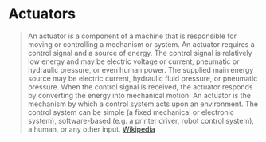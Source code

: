 # Actuators

> An actuator is a component of a machine that is responsible for moving or controlling a mechanism or system. An actuator requires a control signal and a source of energy. The control signal is relatively low energy and may be electric voltage or current, pneumatic or hydraulic pressure, or even human power. The supplied main energy source may be electric current, hydraulic fluid pressure, or pneumatic pressure. When the control signal is received, the actuator responds by converting the energy into mechanical motion.  An actuator is the mechanism by which a control system acts upon an environment. The control system can be simple (a fixed mechanical or electronic system), software-based (e.g. a printer driver, robot control system), a human, or any other input. [Wikipedia](https://en.wikipedia.org/wiki/Actuator)